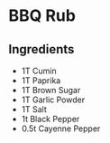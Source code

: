 # BBQ Rub
## Ingredients
- 1T Cumin
- 1T Paprika
- 1T Brown Sugar
- 1T Garlic Powder
- 1T Salt
- 1t Black Pepper
- 0.5t Cayenne Pepper

